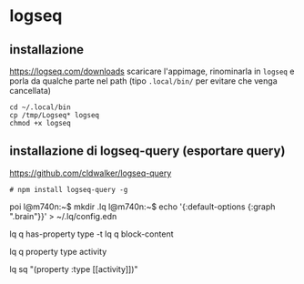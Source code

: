 # logseq

## installazione
https://logseq.com/downloads
scaricare l'appimage, rinominarla in `logseq` e porla da qualche parte nel path
(tipo `.local/bin/` per evitare che venga cancellata)

```
cd ~/.local/bin
cp /tmp/Logseq* logseq
chmod +x logseq
```


## installazione di logseq-query (esportare query)
https://github.com/cldwalker/logseq-query
```
# npm install logseq-query -g
```
poi
l@m740n:~$ mkdir .lq
l@m740n:~$ echo '{:default-options {:graph ".brain"}}' > ~/.lq/config.edn

lq q has-property type -t
lq q block-content

lq q property type activity

lq sq "(property :type [[activity]])"
